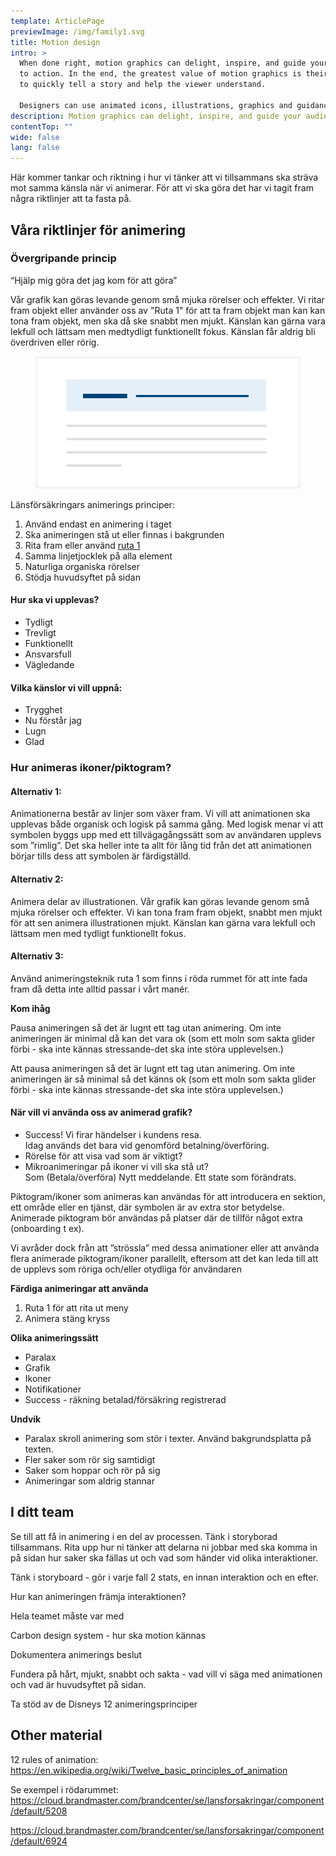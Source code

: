 ```yaml
---
template: ArticlePage
previewImage: /img/family1.svg
title: Motion design
intro: >
  When done right, motion graphics can delight, inspire, and guide your audience
  to action. In the end, the greatest value of motion graphics is their ability
  to quickly tell a story and help the viewer understand.

  Designers can use animated icons, illustrations, graphics and guidance animation to communicate with users.
description: Motion graphics can delight, inspire, and guide your audience to take action
contentTop: ""
wide: false
lang: false
---
```

Här kommer tankar och riktning i hur vi tänker att vi tillsammans ska sträva mot samma känsla när vi animerar. För att vi ska göra det har vi tagit fram några riktlinjer att ta fasta på.

## Våra riktlinjer för animering

### Övergripande princip

“Hjälp mig göra det jag kom för att göra”

Vår grafik kan göras levande genom små mjuka rörelser och effekter. Vi ritar fram objekt eller använder oss av "Ruta 1" för att ta fram objekt man kan kan tona fram objekt, men ska då ske snabbt men mjukt. Känslan kan gärna vara lekfull och lättsam men medtydligt funktionellt fokus. Känslan får aldrig bli överdriven eller rörig.

<figure class="Image Image__border "><img src="/img/alert.svg" srcset="/img/alert.svg 2x" alt=""><figcaption><div class="Image__caption"></div></figcaption></figure>

Länsförsäkringars animerings principer:

1. Använd endast en animering i taget
2. Ska animeringen stå ut eller finnas i bakgrunden
3. Rita fram eller använd [ruta 1](https://cloud.brandmaster.com/brandcenter/se/lansforsakringar/component/default/5203)
4. Samma linjetjocklek på alla element
5. Naturliga organiska rörelser
6. Stödja huvudsyftet på sidan

#### Hur ska vi upplevas?

* Tydligt
* Trevligt
* Funktionellt
* Ansvarsfull
* Vägledande

#### Vilka känslor vi vill uppnå:

* Trygghet
* Nu förstår jag
* Lugn
* Glad

### Hur animeras ikoner/piktogram?

#### Alternativ 1:

Animationerna består av linjer som växer fram. Vi vill att animationen ska upplevas både organisk och logisk på samma gång. Med logisk menar vi att symbolen byggs upp med ett tillvägagångssätt som av användaren upplevs som ”rimlig”. Det ska heller inte ta allt för lång tid från det att animationen börjar tills dess att symbolen är färdigställd.

#### Alternativ 2:

Animera delar av illustrationen. Vår grafik kan göras levande genom små mjuka rörelser och effekter. Vi kan tona fram fram objekt, snabbt men mjukt för att sen animera illustrationen mjukt. Känslan kan gärna vara lekfull och lättsam men med tydligt funktionellt fokus.

#### Alternativ 3:

Använd animeringsteknik ruta 1 som finns i röda rummet för att inte fada fram då detta inte alltid passar i vårt manér.

<div class="Callout"><strong class="Callout__title">Kom ihåg </strong><p class="Callout__text">Pausa animeringen så det är 
lugnt ett tag utan animering. Om inte animeringen är  minimal då kan det vara ok (som ett moln som sakta glider förbi - ska inte kännas stressande-det ska inte störa upplevelsen.)</p></div>

Att pausa animeringen så det är lugnt ett tag utan animering. Om inte animeringen är så minimal så det känns ok (som ett moln som sakta glider förbi - ska inte kännas stressande-det ska inte störa upplevelsen.)

#### När vill vi använda oss av animerad grafik?

* Success! Vi firar händelser i kundens resa.\
  Idag används det bara vid genomförd betalning/överföring.
* Rörelse för att visa vad som är viktigt?
* Mikroanimeringar på ikoner vi vill ska stå ut?\
  Som (Betala/överföra) Nytt meddelande. Ett state som förändrats.

Piktogram/ikoner som animeras kan användas för att introducera en sektion, ett område eller en tjänst, där symbolen är av extra stor betydelse. Animerade piktogram bör användas på platser där de tillför något extra (onboarding t ex).

Vi avråder dock från att ”strössla” med dessa animationer eller att använda flera animerade piktogram/ikoner parallellt, eftersom att det kan leda till att de upplevs som röriga och/eller otydliga för användaren

**Färdiga animeringar att använda**

1. Ruta 1 för att rita ut meny
2. Animera stäng kryss

**Olika animeringssätt**

* Paralax
* Grafik
* Ikoner
* Notifikationer
* Success - räkning betalad/försäkring registrerad

**Undvik**

* Paralax skroll animering som stör i texter. Använd bakgrundsplatta på texten.
* Fler saker som rör sig samtidigt
* Saker som hoppar och rör på sig
* Animeringar som aldrig stannar

## I ditt team

Se till att få in animering i en del av processen. Tänk i storyborad tillsammans. Rita upp hur ni tänker att delarna ni jobbar med ska komma in på sidan hur saker ska fällas ut och vad som händer vid olika interaktioner.

Tänk i storyboard - gör i varje fall 2 stats, en innan interaktion och en efter.

Hur kan animeringen främja interaktionen?

Hela teamet måste var med

Carbon design system - hur ska motion kännas

Dokumentera animerings beslut

Fundera på hårt, mjukt, snabbt och sakta - vad vill vi säga med animationen och vad är huvudsyftet på sidan.

Ta stöd av de Disneys 12 animeringsprinciper

## Other material

12 rules of animation: <https://en.wikipedia.org/wiki/Twelve_basic_principles_of_animation>

Se exempel i rödarummet: <https://cloud.brandmaster.com/brandcenter/se/lansforsakringar/component/default/5208>

<https://cloud.brandmaster.com/brandcenter/se/lansforsakringar/component/default/6924>